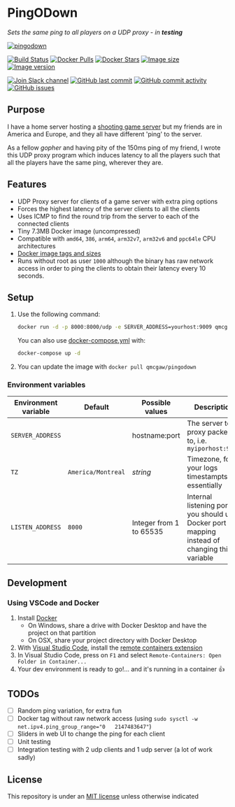 # PingODown

*Sets the same ping to all players on a UDP proxy - in **testing***

[![pingodown](https://github.com/qdm12/pingodown/raw/master/title.png)](https://hub.docker.com/r/qmcgaw/pingodown)

[![Build Status](https://travis-ci.org/qdm12/pingodown.svg?branch=master)](https://travis-ci.org/qdm12/pingodown)
[![Docker Pulls](https://img.shields.io/docker/pulls/qmcgaw/pingodown.svg)](https://hub.docker.com/r/qmcgaw/pingodown)
[![Docker Stars](https://img.shields.io/docker/stars/qmcgaw/pingodown.svg)](https://hub.docker.com/r/qmcgaw/pingodown)
[![Image size](https://images.microbadger.com/badges/image/qmcgaw/pingodown.svg)](https://microbadger.com/images/qmcgaw/pingodown)
[![Image version](https://images.microbadger.com/badges/version/qmcgaw/pingodown.svg)](https://microbadger.com/images/qmcgaw/pingodown)

[![Join Slack channel](https://img.shields.io/badge/slack-@qdm12-yellow.svg?logo=slack)](https://join.slack.com/t/qdm12/shared_invite/enQtOTE0NjcxNTM1ODc5LTYyZmVlOTM3MGI4ZWU0YmJkMjUxNmQ4ODQ2OTAwYzMxMTlhY2Q1MWQyOWUyNjc2ODliNjFjMDUxNWNmNzk5MDk)
[![GitHub last commit](https://img.shields.io/github/last-commit/qdm12/pingodown.svg)](https://github.com/qdm12/pingodown/issues)
[![GitHub commit activity](https://img.shields.io/github/commit-activity/y/qdm12/pingodown.svg)](https://github.com/qdm12/pingodown/issues)
[![GitHub issues](https://img.shields.io/github/issues/qdm12/pingodown.svg)](https://github.com/qdm12/pingodown/issues)

## Purpose

I have a home server hosting a [shooting game server](https://github.com/qdm12/cod4-docker) but my friends are in America and Europe, and they all have different 'ping' to the server.

As a fellow *gopher* and having pity of the 150ms ping of my friend, I wrote this UDP proxy program which induces latency to all the players such that all the players have the same ping, wherever they are.

## Features

- UDP Proxy server for clients of a game server with extra ping options
- Forces the highest latency of the server clients to all the clients
- Uses ICMP to find the round trip from the server to each of the connected clients
- Tiny 7.3MB Docker image (uncompressed)
- Compatible with `amd64`, `386`, `arm64`, `arm32v7`, `arm32v6` and `ppc64le` CPU architectures
- [Docker image tags and sizes](https://hub.docker.com/repository/docker/qmcgaw/pingodown/tags)
- Runs without root as user `1000` although the binary has raw network access in order to ping the clients to obtain their latency every 10 seconds.

## Setup

1. Use the following command:

    ```sh
    docker run -d -p 8000:8000/udp -e SERVER_ADDRESS=yourhost:9009 qmcgaw/pingodown
    ```

    You can also use [docker-compose.yml](https://github.com/qdm12/pingodown/blob/master/docker-compose.yml) with:

    ```sh
    docker-compose up -d
    ```

1. You can update the image with `docker pull qmcgaw/pingodown`

### Environment variables

| Environment variable | Default | Possible values | Description |
| --- | --- | --- | --- |
| `SERVER_ADDRESS` |  | hostname:port | The server to proxy packets to, i.e. `myiporhost:9009` |
| `TZ` | `America/Montreal` | *string* | Timezone, for your logs timestampts essentially |
| `LISTEN_ADDRESS` | `8000` | Integer from 1 to 65535 | Internal listening port, you should use Docker port mapping instead of changing this variable |

## Development

### Using VSCode and Docker

1. Install [Docker](https://docs.docker.com/install/)
    - On Windows, share a drive with Docker Desktop and have the project on that partition
    - On OSX, share your project directory with Docker Desktop
1. With [Visual Studio Code](https://code.visualstudio.com/download), install the [remote containers extension](https://marketplace.visualstudio.com/items?itemName=ms-vscode-remote.remote-containers)
1. In Visual Studio Code, press on `F1` and select `Remote-Containers: Open Folder in Container...`
1. Your dev environment is ready to go!... and it's running in a container :+1:

## TODOs

- [ ] Random ping variation, for extra fun
- [ ] Docker tag without raw network access (using `sudo sysctl -w net.ipv4.ping_group_range="0   2147483647"`)
- [ ] Sliders in web UI to change the ping for each client
- [ ] Unit testing
- [ ] Integration testing with 2 udp clients and 1 udp server (a lot of work sadly)

## License

This repository is under an [MIT license](https://github.com/qdm12/pingodown/master/license) unless otherwise indicated
